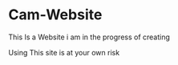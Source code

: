 # Cam-Website

This Is a Website i am in the progress of creating 

Using This site is at your own risk

